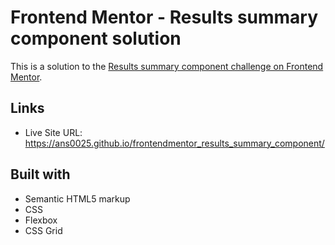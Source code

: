 # Frontend Mentor - Results summary component solution

This is a solution to the [Results summary component challenge on Frontend Mentor](https://www.frontendmentor.io/challenges/results-summary-component-CE_K6s0maV).


## Links

- Live Site URL: https://ans0025.github.io/frontendmentor_results_summary_component/


## Built with

- Semantic HTML5 markup
- CSS
- Flexbox
- CSS Grid